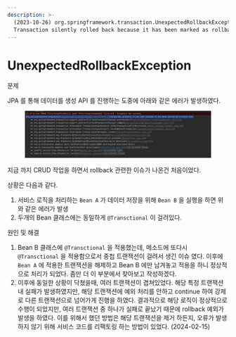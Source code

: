 ```yaml
---
description: >-
  (2023-10-26) org.springframework.transaction.UnexpectedRollbackException:
  Transaction silently rolled back because it has been marked as rollback-only
---
```


# UnexpectedRollbackException

문제&#x20;

JPA 를 통해 데이터를 생성 API 를 진행하는 도중에 아래와 같은 에러가 발생하였다.&#x20;

<figure><img src="../../../.gitbook/assets/image (3).png" alt=""><figcaption></figcaption></figure>

지금 까지 CRUD 작업을 하면서 rollback 관련한 이슈가 나온건 처음이었다.&#x20;

상황은 다음과 같다.

1. 서비스 로직을 처리하는 `Bean A` 가 데이터 저장을 위해 `Bean B`  을 실행을 하면 위와 같은 에러가 발생&#x20;
2. 두개의 Bean 클래스에는 동일하게 `@Transctional` 이 걸려있다.



원인 및 해결

1. Bean B 클래스에 `@Transctional` 을 적용했는데, 메소드에 또다시 `@Transctional` 을 적용함으로서 중첩 트랜잭션이 걸려서 생긴 이슈 였다. 이후에 `Bean A` 에 적용한 트랜잭션을 해제하고 Bean B 에만 남겨놓고 적용을 하니 정상적으로 처리가 되었다. 좀만 더 이 부분에서 찾아보고 작성하겠다.
2. 이후에 동일한 상황이 닥쳤을때, 여러 트랜잭션이 겹쳐있었다. 해당 특정 트랜잭션 내 실패가 발생하였지만, 해당 트랜잭션에 예외 처리를 안하고 continue 하여 강제로 다른 트랜잭션으로 넘어가게 진행을 하였다. 결과적으로 해당 로직이 정상적으로 수행이 되었지만, 여러 트랜잭션 중 하나가 실패로 끝났기 때문에 rollback 예외가 발생을 하였다. 이를 위해서 했던 방법은 해당 트랜잭션을 제거 하든지, 오류가 발생하지 않기 위해 서비스 코드를 리팩토링 하는 방법이 있었다. (2024-02-15)

